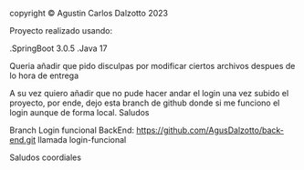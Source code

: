 copyright © Agustin Carlos Dalzotto 2023

Proyecto realizado usando:

.SpringBoot 3.0.5 
.Java 17

Queria añadir que pido disculpas por modificar ciertos archivos despues de lo hora de entrega

A su vez quiero añadir que no pude hacer andar el login una vez subido el proyecto, por ende, dejo esta branch de github donde si me funciono el login aunque de forma local. Saludos

Branch Login funcional BackEnd: https://github.com/AgusDalzotto/back-end.git llamada login-funcional

Saludos coordiales
